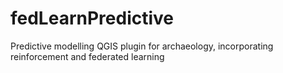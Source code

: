 # fedLearnPredictive
Predictive modelling QGIS plugin for archaeology, incorporating reinforcement and federated learning
